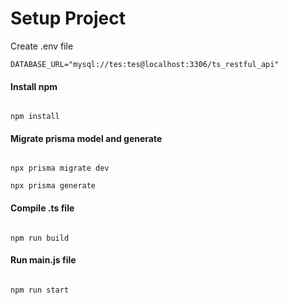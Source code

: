 # Setup Project

Create .env file

```
DATABASE_URL="mysql://tes:tes@localhost:3306/ts_restful_api"
```
#### Install npm
```shell

npm install

```

#### Migrate prisma model and generate
```shell

npx prisma migrate dev

npx prisma generate

```

#### Compile .ts file
```shell

npm run build

```

#### Run main.js file
```shell

npm run start

```

